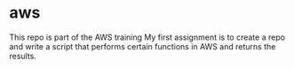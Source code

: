 # aws
This repo is part of the AWS training
My first assignment is to create a repo and write a script that performs certain functions in AWS and returns the results.
